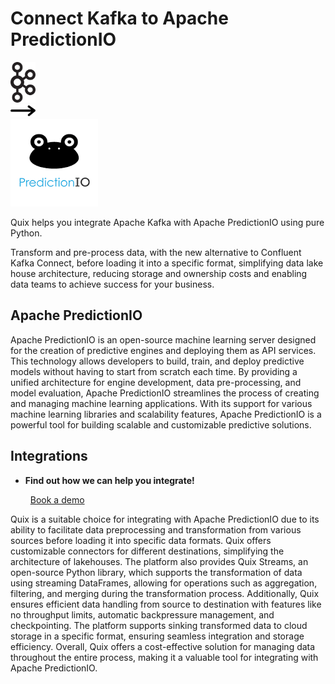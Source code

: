 # Connect Kafka to Apache PredictionIO

<div class="connect-images cards blog-grid-card" markdown>
<div>
<img src="../images/kafka_logo.png" width="40px" />
</div>
<div>
<img src="../images/arrow.svg" width="40px" />
</div>
<div>
<img src="./images/apache-predictionio_1.jpg" />
</div>
</div>

Quix helps you integrate Apache Kafka with Apache PredictionIO using pure Python.

Transform and pre-process data, with the new alternative to Confluent Kafka Connect, before loading it into a specific format, simplifying data lake house architecture, reducing storage and ownership costs and enabling data teams to achieve success for your business.

## Apache PredictionIO

Apache PredictionIO is an open-source machine learning server designed for the creation of predictive engines and deploying them as API services. This technology allows developers to build, train, and deploy predictive models without having to start from scratch each time. By providing a unified architecture for engine development, data pre-processing, and model evaluation, Apache PredictionIO streamlines the process of creating and managing machine learning applications. With its support for various machine learning libraries and scalability features, Apache PredictionIO is a powerful tool for building scalable and customizable predictive solutions.

## Integrations

<div class="grid cards" markdown>

- __Find out how we can help you integrate!__

    <a class="md-button md-button--primary" href="https://quix.io/book-a-demo" target="_blank" style="margin:.5rem;">Book a demo</a>

</div>


Quix is a suitable choice for integrating with Apache PredictionIO due to its ability to facilitate data preprocessing and transformation from various sources before loading it into specific data formats. Quix offers customizable connectors for different destinations, simplifying the architecture of lakehouses. The platform also provides Quix Streams, an open-source Python library, which supports the transformation of data using streaming DataFrames, allowing for operations such as aggregation, filtering, and merging during the transformation process. Additionally, Quix ensures efficient data handling from source to destination with features like no throughput limits, automatic backpressure management, and checkpointing. The platform supports sinking transformed data to cloud storage in a specific format, ensuring seamless integration and storage efficiency. Overall, Quix offers a cost-effective solution for managing data throughout the entire process, making it a valuable tool for integrating with Apache PredictionIO.

